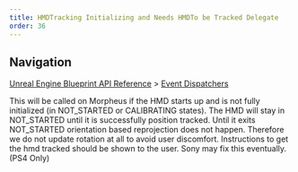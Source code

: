 ```yaml
---
title: HMDTracking Initializing and Needs HMDTo be Tracked Delegate
order: 36
---
```

## Navigation

[Unreal Engine Blueprint API Reference](https://dev.epicgames.com/documentation/en-us/unreal-engine/BlueprintAPI) > [Event Dispatchers](https://dev.epicgames.com/documentation/en-us/unreal-engine/BlueprintAPI/EventDispatchers)

This will be called on Morpheus if the HMD starts up and is not fully initialized (in NOT_STARTED or CALIBRATING states).
The HMD will stay in NOT_STARTED until it is successfully position tracked. Until it exits NOT_STARTED orientation
based reprojection does not happen. Therefore we do not update rotation at all to avoid user discomfort.
Instructions to get the hmd tracked should be shown to the user.
Sony may fix this eventually. (PS4 Only)
